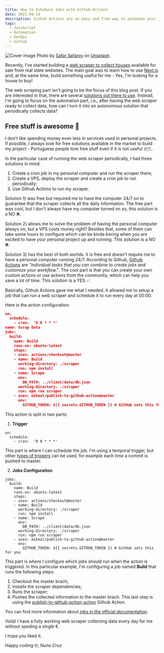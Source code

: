 ```yaml
---
title: How to Schedule Jobs with Github Actions
date: 2021-04-14
description: Github Actions are an easy and free way to automate your jobs.
tags:
  - JavaScript
  - Automation
  - DevOps
  - Github
---
```


![Cover image](/how-to-schedule-jobs-header.jpg)
Photo by [Safar Safarov](https://unsplash.com/@codestorm?utm_source=unsplash&utm_medium=referral&utm_content=creditCopyText) on [Unsplash](https://unsplash.com/s/photos/coding?utm_source=unsplash&utm_medium=referral&utm_content=creditCopyText).
  
Recently, I've started building a [web scraper to collect houses](https://github.com/nancruz/house-scraper) available for sale from real state websites. The main goal was to learn how to use [Next.js](https://nextjs.org/) and, at the same time, build something useful for me - Yes, I'm looking for a house to buy!

The web scraping part isn't going to be the focus of this blog post. If you are interested in that, there are several [solutions out there to use](https://www.twilio.com/blog/4-tools-for-web-scraping-in-node-js).
Instead, I'm going to focus on the automation part, i.e., after having the web scraper ready to collect data, how can I turn it into an autonomous solution that periodically collects data?

## Free stuff is awesome 🎉
I don't like spending money even less in services used in personal projects. If possible, I always look for free solutions available in the market to build my project - Portuguese people love free stuff even if it is not useful 🇵🇹.

In the particular case of running the web scraper periodically, I had three solutions in mind:

1. Create a cron job in my personal computer and run the scraper there;
2. Create a VPS, deploy the scraper and create a cron job to run periodically;
3. Use Github Actions to run my scraper.

Solution 1) was free but required me to have the computer 24/7 on to guarantee that the scraper collects all the daily information. The free part was cool, but I don't always have my computer turned on so, this solution is a NO ❌.

Solution 2) allows me to solve the problem of having the personal computer always on, but a VPS costs money right? Besides that, some of them can take some hours to configure which can be kinda boring when you are excited to have your personal project up and running. This solution is a NO ❌.

Solution 3) has the best of both worlds. It is free and doesn't require me to have a personal computer running 24/7. According to Github, [Github Actions](https://github.com/features/actions) are _"individual tasks that you can combine to create jobs and customize your workflow."_. The cool part is that you can create your own custom actions or use actions from the community, which can help you save a lot of time. This solution is a YES ✅.

Basically, Github Actions gave me what I needed. It allowed me to setup a job that can run a web scraper and schedule it to run every day at 00:00.

Here is the action configuration:

```json
on:
  schedule:
    - cron:  '0 0 * * *'
name: Scrap Data
jobs:
  build:
    name: Build
    runs-on: ubuntu-latest
    steps:
    - uses: actions/checkout@master
    - name: Build
      working-directory: ./scraper
      run: npm install
    - name: Scrape
      env:
        DB_PATH: ../client/data/db.json
      working-directory: ./scraper
      run: npm run scraper
    - uses: mikeal/publish-to-github-action@master
      env:
        GITHUB_TOKEN: ${{ secrets.GITHUB_TOKEN }} # GitHub sets this for you
```

This action is split in two parts:
1. __Trigger__
```
on:
  schedule:
    - cron:  '0 0 * * *'
```

This part is where I can schedule the job. I'm using a temporal trigger, but other [types of triggers](https://docs.github.com/en/actions/reference/events-that-trigger-workflows#webhook-events) can be used, for example each time a commit is pushed to master.

2. __Jobs Configuration__
```
jobs:
  build:
    name: Build
    runs-on: ubuntu-latest
    steps:
    - uses: actions/checkout@master
    - name: Build
      working-directory: ./scraper
      run: npm install
    - name: Scrape
      env:
        DB_PATH: ../client/data/db.json
      working-directory: ./scraper
      run: npm run scraper
    - uses: mikeal/publish-to-github-action@master
      env:
        GITHUB_TOKEN: ${{ secrets.GITHUB_TOKEN }} # GitHub sets this for you
```
This part is where I configure which jobs should run when the action is triggered. In this particular example, I'm configuring a job named __Build__ that runs the following steps:
1. Checkout the master brach;
2. Installs the scraper dependencies;
3. Runs the scraper;
4. Pushes the collected information to the master brach.
This last step is using the [publish-to-github-action-action](https://github.com/mikeal/publish-to-github-action) Github Action.

You can find more information about [jobs in the official documentation](https://docs.github.com/en/actions/reference/workflow-syntax-for-github-actions#jobs).

Voilá! I have a fully working web scraper collecting data every day for me without speding a single €.

I hope you liked it.

Happy coding 🤓,
_Nuno Cruz_
